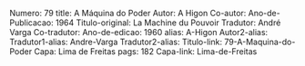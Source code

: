 Numero: 79
title: A Máquina do Poder
Autor: A Higon
Co-autor: 
Ano-de-Publicacao: 1964
Titulo-original: La Machine du Pouvoir
Tradutor: André Varga
Co-tradutor: 
Ano-de-edicao: 1960
alias: A-Higon
Autor2-alias: 
Tradutor1-alias: Andre-Varga
Tradutor2-alias: 
Titulo-link: 79-A-Maquina-do-Poder
Capa: Lima de Freitas
pags: 182
Capa-link: Lima-de-Freitas